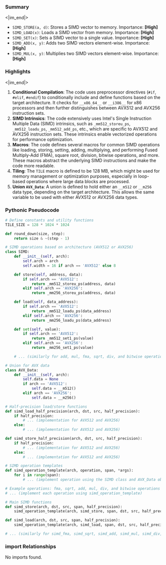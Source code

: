 

### Summary

<|im_end|>

* `SIMD_STORE(a, d)`: Stores a SIMD vector to memory. Importance: **[High]**
* `SIMD_LOAD(x)`: Loads a SIMD vector from memory. Importance: **[High]**
* `SIMD_SET(x)`: Sets a SIMD vector to a single value. Importance: **[High]**
* `SIMD_ADD(x, y)`: Adds two SIMD vectors element-wise. Importance: **[High]**
* `SIMD_MUL(x, y)`: Multiplies two SIMD vectors element-wise. Importance: **[High]**

### Highlights

<|im_end|>

1. **Conditional Compilation**: The code uses preprocessor directives (`#if`, `#elif`, `#endif`) to conditionally include and define functions based on the target architecture. It checks for `__x86_64__` or `__i386__` for x86 processors and then further distinguishes between AVX512 and AVX256 instruction sets.
2. **SIMD Intrinsics**: The code extensively uses Intel's Single Instruction Multiple Data (SIMD) intrinsics, such as `_mm512_storeu_ps`, `_mm512_loadu_ps`, `_mm512_add_ps`, etc., which are specific to AVX512 and AVX256 instruction sets. These intrinsics enable vectorized operations for performance optimization.
3. **Macros**: The code defines several macros for common SIMD operations like loading, storing, setting, adding, multiplying, and performing Fused Multiply-Add (FMA), square root, division, bitwise operations, and more. These macros abstract the underlying SIMD instructions and make the code more readable.
4. **Tiling**: The `TILE` macro is defined to be 128 MB, which might be used for memory management or optimization purposes, especially in loop-based operations where large data blocks are processed.
5. **Union `AVX_Data`**: A union is defined to hold either an `__m512` or `__m256` data type, depending on the target architecture. This allows the same variable to be used with either AVX512 or AVX256 data types.

### Pythonic Pseudocode

```python
# Define constants and utility functions
TILE_SIZE = 128 * 1024 * 1024

def round_down(size, step):
    return size & ~(step - 1)

# SIMD operations based on architecture (AVX512 or AVX256)
class SIMD:
    def __init__(self, arch):
        self.arch = arch
        self.width = 16 if arch == 'AVX512' else 8

    def store(self, address, data):
        if self.arch == 'AVX512':
            return _mm512_storeu_ps(address, data)
        elif self.arch == 'AVX256':
            return _mm256_storeu_ps(address, data)

    def load(self, data_address):
        if self.arch == 'AVX512':
            return _mm512_loadu_ps(data_address)
        elif self.arch == 'AVX256':
            return _mm256_loadu_ps(data_address)

    def set(self, value):
        if self.arch == 'AVX512':
            return _mm512_set1_ps(value)
        elif self.arch == 'AVX256':
            return _mm256_set1_ps(value)

    # ... (similarly for add, mul, fma, sqrt, div, and bitwise operations)

# Union for AVX data
class AVX_Data:
    def __init__(self, arch):
        self.data = None
        if arch == 'AVX512':
            self.data = __m512()
        elif arch == 'AVX256':
            self.data = __m256()

# Half-precision load/store functions
def simd_load_half_precision(arch, dst, src, half_precision):
    if half_precision:
        # ... (implementation for AVX512 and AVX256)
    else:
        # ... (implementation for AVX512 and AVX256)

def simd_store_half_precision(arch, dst, src, half_precision):
    if half_precision:
        # ... (implementation for AVX512 and AVX256)
    else:
        # ... (implementation for AVX512 and AVX256)

# SIMD operation templates
def simd_operation_template(arch, operation, span, *args):
    for i in range(span):
        # ... (implement operation using the SIMD class and AVX_Data objects)

# Example operations: fma, sqrt, add, mul, div, and bitwise operations
# ... (implement each operation using simd_operation_template)

# Main SIMD functions
def simd_store(arch, dst, src, span, half_precision):
    simd_operation_template(arch, simd_store, span, dst, src, half_precision)

def simd_load(arch, dst, src, span, half_precision):
    simd_operation_template(arch, simd_load, span, dst, src, half_precision)

# ... (similarly for simd_fma, simd_sqrt, simd_add, simd_mul, simd_div, and bitwise operations)
```


### import Relationships

No imports found.